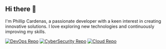 ## Hi there 👋

I'm Phillip Cardenas, a passionate developer with a keen interest in creating innovative solutions. I love exploring new technologies and continuously improving my skills.

[![DevOps Repo](https://img.shields.io/badge/DEvOps-Repo?style=for-the-badge)](https://github.com/mechanicus01/DevOps)
[![CyberSecurity Repo](https://img.shields.io/badge/cybersecurity-Repo?style=for-the-badge)](https://github.com/mechanicus01/cybersecurity)
[![Cloud Repo](https://img.shields.io/badge/cloud-Repo?style=for-the-badge)](https://github.com/mechanicus01/cloud)
<!--
**mechanicus01/mechanicus01** is a ✨ _special_ ✨ repository because its `README.md` (this file) appears on your GitHub profile.

Here are some ideas to get you started:

- 🔭 I’m currently working on ...
- 🌱 I’m currently learning ...
- 👯 I’m looking to collaborate on ...
- 🤔 I’m looking for help with ...
- 💬 Ask me about ...
- 📫 How to reach me: ...
- 😄 Pronouns: ...
- ⚡ Fun fact: ...
-->
